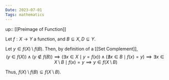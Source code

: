 ```yaml
---
Date: 2023-07-01
Tags: mathematics
---
```

up:: [[Preimage of Function]]

Let $f: X \to Y$ a function, and $B \subseteq X, D \subseteq Y$.

Let $y \in f(X) \setminus f(B)$. Then, by definition of a [[Set Complement]],
$$(y \in f(X)) \land (y \notin f(B)) \implies (\exists x \in X \mid y = f(x)) \land (\nexists x \in B \mid f(x) = y) \implies \exists x \in X \setminus B \mid f(x) = y \implies y \in f(X \setminus B)$$

Thus, $f(X) \setminus f(B) \subseteq f(X\setminus B)$.
